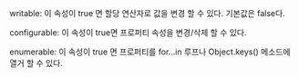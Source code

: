 writable: 이 속성이 true 면 할당 연산자로 값을 변경 할 수 있다. 기본값은 false다.

configurable: 이 속성이 true면 프로퍼티 속성을 변경/삭제 할 수 있다.

enumerable: 이 속성이 true 면 프로퍼티를 for…in 루프나 Object.keys() 메소드에 열거 할 수 있다.